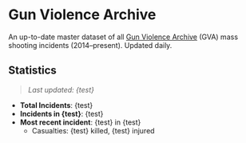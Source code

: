 # Gun Violence Archive
An up-to-date master dataset of all [Gun Violence Archive](https://www.gunviolencearchive.org/) (GVA) mass shooting incidents (2014–present). Updated daily.

## Statistics
>*Last updated: {test}*
- **Total Incidents**: {test}
- **Incidents in {test}**: {test}
- **Most recent incident**: {test} in {test}
  - Casualties: {test} killed, {test} injured
